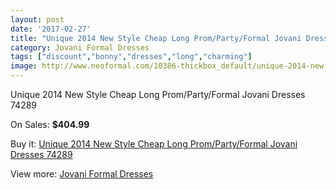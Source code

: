 ```yaml
---
layout: post
date: '2017-02-27'
title: "Unique 2014 New Style Cheap Long Prom/Party/Formal Jovani Dresses 74289"
category: Jovani Formal Dresses
tags: ["discount","bonny","dresses","long","charming"]
image: http://www.neoformal.com/10386-thickbox_default/unique-2014-new-style-cheap-long-prom-party-formal-jovani-dresses-74289.jpg
---
```

Unique 2014 New Style Cheap Long Prom/Party/Formal Jovani Dresses 74289

On Sales: **$404.99**
<a href="https://www.neoformal.com/en/jovani-formal-dresses-2014/3607-unique-2014-new-style-cheap-long-prom-party-formal-jovani-dresses-74289.html"><amp-img layout="responsive" width="600" height="600" src="//www.neoformal.com/10386-thickbox_default/unique-2014-new-style-cheap-long-prom-party-formal-jovani-dresses-74289.jpg" alt="Unique 2014 New Style Cheap Long Prom/Party/Formal Jovani Dresses 74289 0" /></a>

Buy it: [Unique 2014 New Style Cheap Long Prom/Party/Formal Jovani Dresses 74289](https://www.neoformal.com/en/jovani-formal-dresses-2014/3607-unique-2014-new-style-cheap-long-prom-party-formal-jovani-dresses-74289.html "Unique 2014 New Style Cheap Long Prom/Party/Formal Jovani Dresses 74289")

View more: [Jovani Formal Dresses](https://www.neoformal.com/en/49-jovani-formal-dresses-2014 "Jovani Formal Dresses")